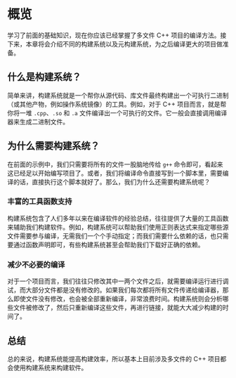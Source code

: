 # 概览

学习了前面的基础知识，现在你应该已经掌握了多文件 C++ 项目的编译方法。接下来，本章将会介绍不同的构建系统以及元构建系统，为之后编译更大的项目做准备。

## 什么是构建系统？

简单来讲，构建系统就是一个帮你从源代码、库文件最终构建出一个可执行二进制（或其他产物，例如操作系统镜像）的工具。例如，对于 C++ 项目而言，就是帮你将一堆 `.cpp`、`.so` 和 `.a` 文件编译出一个可执行的文件。它一般会直接调用编译器来生成二进制文件。

## 为什么需要构建系统？

在前面的示例中，我们只需要将所有的文件一股脑地传给 `g++` 命令即可，看起来这已经足以开始编写项目了。或者，我们将编译命令直接写到一个脚本里，需要编译的话，直接执行这个脚本就好了。那么，我们为什么还需要构建系统呢？

### 丰富的工具函数支持

构建系统包含了人们多年以来在编译软件的经验总结，往往提供了大量的工具函数来辅助我们构建软件。例如，构建系统可以帮助我们使用正则表达式来指定哪些源文件需要参与编译，无需我们一个个手动指定；而我们需要什么依赖的话，也只需要通过函数声明即可，有些构建系统甚至会帮助我们下载好正确的依赖。

### 减少不必要的编译

对于一个项目而言，我们往往只修改其中一两个文件之后，就需要编译运行进行调试，而大部分文件都是没有修改的。如果我们每次都将所有文件传递给编译器，那么即使文件没有修改，也会被全部重新编译，非常浪费时间。构建系统则会分析哪些文件被修改了，然后只重新编译这些文件，再进行链接，就能大大减少构建的时间了。

## 总结

总的来说，构建系统能提高构建效率，所以基本上目前涉及多文件的 C++ 项目都会使用构建系统来构建软件。